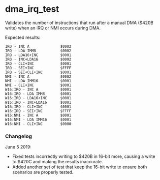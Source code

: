 # dma_irq_test

Validates the number of instructions that run after a manual DMA ($420B write) when an IRQ or NMI occurs during DMA.

Expected results:

    IRQ - INC A              $0002
    IRQ - LDA IMM8           $0002
    IRQ - LDA16+INC          $0001
    IRQ - INC+LDA16          $0002
    IRQ - CLI+INC            $0001
    IRQ - SEI+INC            $FFFF
    IRQ - SEI+CLI+INC        $0001
    NMI - INC A              $0002
    NMI - LDA IMM16          $0001
    NMI - CLI+INC            $0001
    W16:IRQ - INC A          $0001
    W16:IRQ - LDA IMM8       $0001
    W16:IRQ - LDA16+INC      $0001
    W16:IRQ - INC+LDA16      $0001
    W16:IRQ - CLI+INC        $0001
    W16:IRQ - SEI+INC        $FFFF
    W16:NMI - INC A          $0001
    W16:NMI - LDA IMM16      $0001
    W16:NMI - CLI+INC        $0000

### Changelog ###

June 5 2019:
- Fixed tests incorrectly writing to $420B in 16-bit more, causing a write to $420C and making the results inaccurate.
- Added another set of test that keep the 16-bit write to ensure both scenarios are properly tested.

